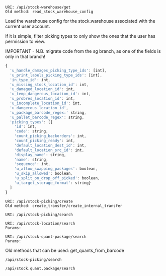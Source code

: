 ```
URI: /api/stock-warehouse/get
Old method: read_stock_warehouse_config
```
Load the warehouse config for the stock.warehouse associated with the current user account.

If it is simple, filter picking types to only show the ones that the user has permission to view.

IMPORTANT - N.B. migrate code from the sg branch, as one of the fields is only in that branch! 

```javascript
{
  'u_handle_damages_picking_type_ids': [int],
  'u_print_labels_picking_type_ids': [int],
  'in_type_id': int,
  'u_missing_stock_location_id': int,
  'u_damaged_location_id': int,
  'u_temp_dangerous_location_id': int,
  'u_probres_location_id': int,
  'u_incomplete_location_id': int,
  'u_dangerous_location_id',
  'u_package_barcode_regex:' string,
  'u_pallet_barcode_regex': string,
  'picking_types': [{
    'id': int,
    'code': string,
    'count_picking_backorders': int,
    'count_picking_ready': int,
    'default_location_dest_id': int,
    'default_location_src_id': int,
    'display_name': string,
    'name': string, 
    'sequence': int,
    'u_allow_swapping_packages': boolean,
    'u_skip_allowed': boolean,
    'u_split_on_drop_off_picked': boolean,
    'u_target_storage_format': string}
  ]
}
```

```
URI: /api/stock-picking/create
Old method: create_transfer/create_internal_transfer
```

```
URI: /api/stock-picking/search
```

```
URI: /api/stock-location/search
Params:
```

```
URI: /api/stock-quant-package/search
Params:
```

Old methods that can be used: get_quants_from_barcode

```
/api/stock-picking/search
```

```
/api/stock.quant.package/search
```

